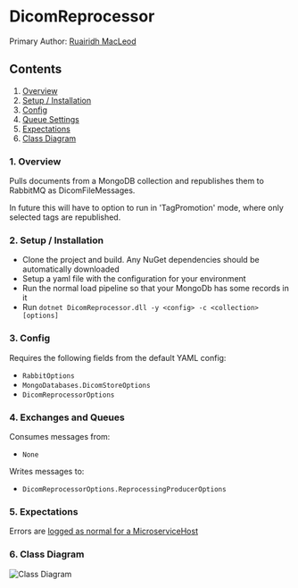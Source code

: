 # DicomReprocessor

Primary Author: [Ruairidh MacLeod](https://github.com/rkm)

## Contents

1.  [Overview](#1-overview)
2.  [Setup / Installation](#2-setup--installation)
3.  [Config](#4-config)
4.  [Queue Settings](#3-queue-settings)
5.  [Expectations](#5-expectations)
6.  [Class Diagram](#6-class-diagram)

### 1. Overview

Pulls documents from a MongoDB collection and republishes them to RabbitMQ as DicomFileMessages.

In future this will have to option to run in 'TagPromotion' mode, where only selected tags are republished.

### 2. Setup / Installation

-   Clone the project and build. Any NuGet dependencies should be automatically downloaded
-   Setup a yaml file with the configuration for your environment
-   Run the normal load pipeline so that your MongoDb has some records in it
-   Run `dotnet DicomReprocessor.dll -y <config> -c <collection> [options]`

### 3. Config

Requires the following fields from the default YAML config:

-   `RabbitOptions`
-   `MongoDatabases.DicomStoreOptions`
-   `DicomReprocessorOptions`

### 4. Exchanges and Queues

Consumes messages from:

-   `None`

Writes messages to:

-   `DicomReprocessorOptions.ReprocessingProducerOptions`

### 5. Expectations

Errors are [logged as normal for a MicroserviceHost](../../common/Smi.Common/README.md#logging)

### 6. Class Diagram

![Class Diagram](./Images/ClassDiagram.png)
